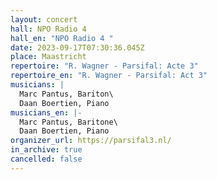 ```yaml
---
layout: concert
hall: NPO Radio 4
hall_en: "NPO Radio 4 "
date: 2023-09-17T07:30:36.045Z
place: Maastricht
repertoire: "R. Wagner - Parsifal: Acte 3"
repertoire_en: "R. Wagner - Parsifal: Act 3"
musicians: |
  Marc Pantus, Bariton\
  Daan Boertien, Piano
musicians_en: |-
  Marc Pantus, Baritone\
  Daan Boertien, Piano
organizer_url: https://parsifal3.nl/
in_archive: true
cancelled: false
---
```

